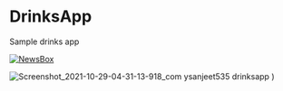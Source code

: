 # DrinksApp
Sample drinks app

[![NewsBox](https://img.shields.io/badge/DrinksApp🌈-APK-black.svg?style=for-the-badge&logo=android)](https://github.com/sanjeet131/DrinksApp/releases/download/DrinksApp-v1.0.0/app-debug.apk)

![Screenshot_2021-10-29-04-31-13-918_com ysanjeet535 drinksapp](https://user-images.githubusercontent.com/87947328/139349463-cde95fd6-6536-4a06-8c12-f350617b046d.jpg)
)

